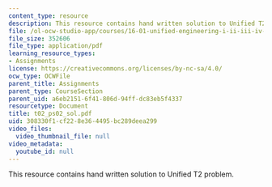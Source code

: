 ```yaml
---
content_type: resource
description: This resource contains hand written solution to Unified T2 problem.
file: /ol-ocw-studio-app/courses/16-01-unified-engineering-i-ii-iii-iv-fall-2005-spring-2006/308330f1cf228e364495bc289deea299_t02_ps02_sol.pdf
file_size: 352606
file_type: application/pdf
learning_resource_types:
- Assignments
license: https://creativecommons.org/licenses/by-nc-sa/4.0/
ocw_type: OCWFile
parent_title: Assignments
parent_type: CourseSection
parent_uid: a6eb2151-6f41-806d-94ff-dc83eb5f4337
resourcetype: Document
title: t02_ps02_sol.pdf
uid: 308330f1-cf22-8e36-4495-bc289deea299
video_files:
  video_thumbnail_file: null
video_metadata:
  youtube_id: null
---
```

This resource contains hand written solution to Unified T2 problem.